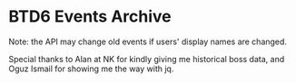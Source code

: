 # BTD6 Events Archive

Note: the API may change old events if users' display names are changed. 

Special thanks to Alan at NK for kindly giving me historical boss data, and Oguz Ismail for showing me the way with jq.
